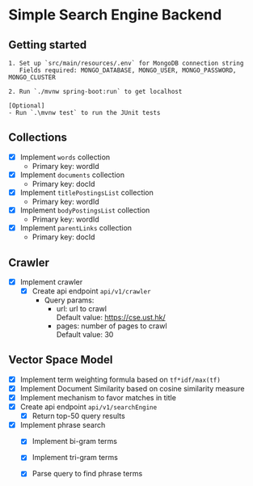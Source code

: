 # Simple Search Engine Backend

## Getting started

```
1. Set up `src/main/resources/.env` for MongoDB connection string
   Fields required: MONGO_DATABASE, MONGO_USER, MONGO_PASSWORD, MONGO_CLUSTER
   
2. Run `./mvnw spring-boot:run` to get localhost  

[Optional]  
- Run `.\mvnw test` to run the JUnit tests    
```

## Collections

- [X] Implement `words` collection
    - Primary key: wordId
- [X] Implement `documents` collection
    - Primary key: docId
- [X] Implement `titlePostingsList` collection
    - Primary key: wordId
- [X] Implement `bodyPostingsList` collection
    - Primary key: wordId
- [X] Implement `parentLinks` collection
    - Primary key: docId

## Crawler

- [X] Implement crawler
    - [X] Create api endpoint `api/v1/crawler`
        - Query params:
            - url: url to crawl  
              Default value: https://cse.ust.hk/
            - pages: number of pages to crawl  
              Default value: 30

## Vector Space Model

- [X] Implement term weighting formula based on `tf*idf/max(tf)`
- [X] Implement Document Similarity based on cosine similarity measure
- [X] Implement mechanism to favor matches in title
- [X] Create api endpoint `api/v1/searchEngine`
    - [X] Return top-50 query results
- [X] Implement phrase search
    - [X] Implement bi-gram terms
    - [X] Implement tri-gram terms
    - [X] Parse query to find phrase terms
 